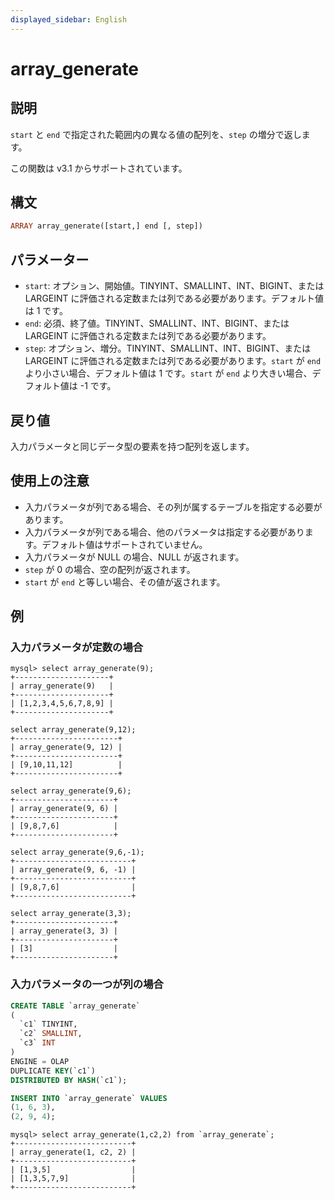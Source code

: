 ```yaml
---
displayed_sidebar: English
---
```


# array_generate

## 説明

`start` と `end` で指定された範囲内の異なる値の配列を、`step` の増分で返します。

この関数は v3.1 からサポートされています。

## 構文

```Haskell
ARRAY array_generate([start,] end [, step])
```

## パラメーター

- `start`: オプション、開始値。TINYINT、SMALLINT、INT、BIGINT、または LARGEINT に評価される定数または列である必要があります。デフォルト値は 1 です。
- `end`: 必須、終了値。TINYINT、SMALLINT、INT、BIGINT、または LARGEINT に評価される定数または列である必要があります。
- `step`: オプション、増分。TINYINT、SMALLINT、INT、BIGINT、または LARGEINT に評価される定数または列である必要があります。`start` が `end` より小さい場合、デフォルト値は 1 です。`start` が `end` より大きい場合、デフォルト値は -1 です。

## 戻り値

入力パラメータと同じデータ型の要素を持つ配列を返します。

## 使用上の注意

- 入力パラメータが列である場合、その列が属するテーブルを指定する必要があります。
- 入力パラメータが列である場合、他のパラメータは指定する必要があります。デフォルト値はサポートされていません。
- 入力パラメータが NULL の場合、NULL が返されます。
- `step` が 0 の場合、空の配列が返されます。
- `start` が `end` と等しい場合、その値が返されます。

## 例

### 入力パラメータが定数の場合

```Plain Text
mysql> select array_generate(9);
+---------------------+
| array_generate(9)   |
+---------------------+
| [1,2,3,4,5,6,7,8,9] |
+---------------------+

select array_generate(9,12);
+-----------------------+
| array_generate(9, 12) |
+-----------------------+
| [9,10,11,12]          |
+-----------------------+

select array_generate(9,6);
+----------------------+
| array_generate(9, 6) |
+----------------------+
| [9,8,7,6]            |
+----------------------+

select array_generate(9,6,-1);
+--------------------------+
| array_generate(9, 6, -1) |
+--------------------------+
| [9,8,7,6]                |
+--------------------------+

select array_generate(3,3);
+----------------------+
| array_generate(3, 3) |
+----------------------+
| [3]                  |
+----------------------+
```

### 入力パラメータの一つが列の場合

```sql
CREATE TABLE `array_generate`
(
  `c1` TINYINT,
  `c2` SMALLINT,
  `c3` INT
)
ENGINE = OLAP
DUPLICATE KEY(`c1`)
DISTRIBUTED BY HASH(`c1`);

INSERT INTO `array_generate` VALUES
(1, 6, 3),
(2, 9, 4);
```

```Plain Text
mysql> select array_generate(1,c2,2) from `array_generate`;
+--------------------------+
| array_generate(1, c2, 2) |
+--------------------------+
| [1,3,5]                  |
| [1,3,5,7,9]              |
+--------------------------+
```
